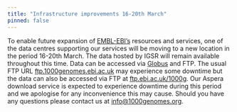 ```yaml
---
title: "Infrastructure improvements 16-20th March"
pinned: false
---
```


To enable future expansion of [EMBL-EBI’s](https://www.ebi.ac.uk) resources and services, one of the data centres supporting our services will be moving to a new location in the period 16-20th March. The data hosted by IGSR will remain available throughout this time. Data can be accessed via [Globus](https://www.internationalgenome.org/faq/can-i-access-1000-genomes-data-globus-online) and FTP. The usual FTP URL [ftp.1000genomes.ebi.ac.uk](http://ftp.1000genomes.ebi.ac.uk/vol1/ftp/) may experience some downtime but the data can also be accessed via FTP at [ftp.ebi.ac.uk/1000g](http://ftp.ebi.ac.uk/1000g/ftp). Our Aspera download service is expected to experience downtime during this period and we apologise for any inconvenience this may cause. Should you have any questions please contact us at info@1000genomes.org.
